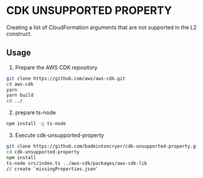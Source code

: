# CDK UNSUPPORTED PROPERTY

Creating a list of CloudFormation arguments that are not supported in the L2 construct.

## Usage

1. Prepare the AWS CDK repository

```bash
git clone https://github.com/aws/aws-cdk.git
cd aws-cdk
yarn
yarn build
cd ../
```

2. prepare ts-node

```bash
npm install -g ts-node
```

3. Execute cdk-unsupported-property

```bash
git clone https://github.com/badmintoncryer/cdk-unsupported-property.git
cd cdk-unsupported-property
npm install
ts-node src/index.ts ../aws-cdk/packages/aws-cdk-lib
// create `missingProperties.json`
```
